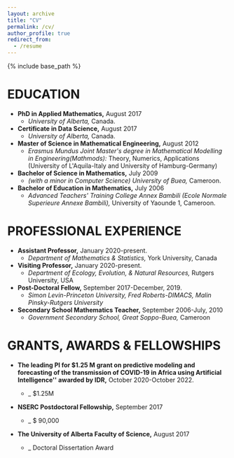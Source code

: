 ```yaml
---
layout: archive
title: "CV"
permalink: /cv/
author_profile: true
redirect_from:
  - /resume
---
```


{% include base_path %}

EDUCATION
======
* __PhD in Applied Mathematics,__ August  2017
  * _University of Alberta,_ Canada.
* __Certificate in Data Science,__ August  2017
  * _University of Alberta,_ Canada.
* __Master of Science in Mathematical Engineering,__ August  2012
  * _Erasmus Mundus Joint Master's degree in Mathematical Modelling in Engineering(Mathmods):_ Theory, Numerics, Applications (University of L'Aquila-Italy and University of  Hamburg-Germany)
* __Bachelor of Science in Mathematics,__ July 2009
  * _(with a minor in Computer Science) University of Buea,_ Cameroon.
* __Bachelor of Education in Mathematics,__ July 2006
  * _Advanced Teachers' Training College Annex Bambili (Ecole Normale Superieure Annexe Bambili),_ University of Yaounde 1, Cameroon.
  
  
 PROFESSIONAL EXPERIENCE
 ========
 * __Assistant Professor,__ January  2020-present.
    * _Department of Mathematics & Statistics,_ York University, Canada
 * __Visiting  Professor,__ January  2020-present.
    * _Department of Ecology, Evolution, & Natural Resources,_ Rutgers University, USA
 * __Post-Doctoral Fellow,__  September 2017-December, 2019.
    * _Simon Levin-Princeton University, Fred Roberts-DIMACS, Malin Pinsky-Rutgers University_ 
 * __Secondary School Mathematics Teacher,__ September 2006-July, 2010
    * _Government Secondary School, Great Soppo-Buea,_ Cameroon
 
 GRANTS, AWARDS & FELLOWSHIPS
==========
* __The leading PI for $1.25 M grant on predictive modeling and forecasting of the transmission of COVID-19 in Africa using Artificial Intelligence'' awarded by IDR,__ October 2020-October 2022.
  * _ $1.25M
 
* __NSERC  Postdoctoral Fellowship,__ September  2017
   * _ $ 90,000
 
* __The University of Alberta  Faculty of Science,__ August 2017
   * _ Doctoral Dissertation Award
   
 
